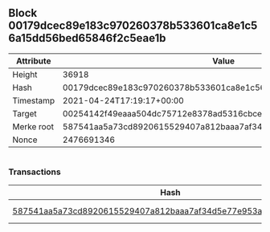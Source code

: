 ## Block 00179dcec89e183c970260378b533601ca8e1c56a15dd56bed65846f2c5eae1b

Attribute | Value
--- | ---
Height | 36918
Hash | 00179dcec89e183c970260378b533601ca8e1c56a15dd56bed65846f2c5eae1b
Timestamp | 2021-04-24T17:19:17+00:00
Target | 00254142f49eaaa504dc75712e8378ad5316cbcead634704b3734b6271167cc4
Merke root | 587541aa5a73cd8920615529407a812baaa7af34d5e77e953adae7af7c0db0ab
Nonce | 2476691346

```

```

### Transactions

Hash | Amount
--- | ---
[587541aa5a73cd8920615529407a812baaa7af34d5e77e953adae7af7c0db0ab](587541aa5a73cd8920615529407a812baaa7af34d5e77e953adae7af7c0db0ab.md) | 10.00000000 SKEPTI 
